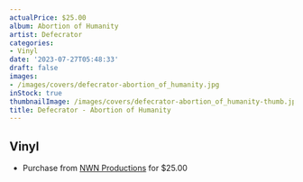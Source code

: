 ```yaml
---
actualPrice: $25.00
album: Abortion of Humanity
artist: Defecrator
categories:
- Vinyl
date: '2023-07-27T05:48:33'
draft: false
images:
- /images/covers/defecrator-abortion_of_humanity.jpg
inStock: true
thumbnailImage: /images/covers/defecrator-abortion_of_humanity-thumb.jpg
title: Defecrator - Abortion of Humanity
---
```


## Vinyl
* Purchase from [NWN Productions](http://shop.nwnprod.com/index.php?route=product/product&path=75&product_id=21168&sort=pd.name&order=ASC) for $25.00
